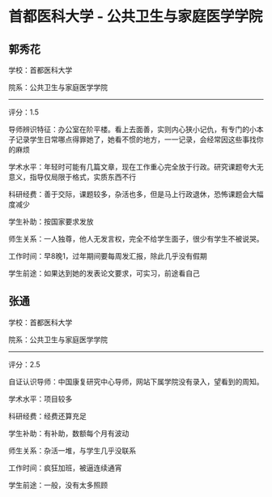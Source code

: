 # 首都医科大学 - 公共卫生与家庭医学学院

## 郭秀花

学校：首都医科大学

院系：公共卫生与家庭医学学院

* * *

评分：1.5

导师辨识特征：办公室在阶平楼。看上去面善，实则内心狭小记仇，有专门的小本子记录学生日常哪点得罪她了，她看不惯的地方，一一记录，会经常因这些事找你的麻烦

学术水平：年轻时可能有几篇文章，现在工作重心完全放于行政。研究课题夸大无意义，指导仅局限于格式，实质东西不行

科研经费：善于交际，课题较多，杂活也多，但是马上行政退休，恐怖课题会大幅度减少

学生补助：按国家要求发放

师生关系：一人独尊，他人无发言权，完全不给学生面子，很少有学生不被说哭。

工作时间：早8晚1，过年期间要每周发汇报，除此几乎没有假期

学生前途：如果达到她的发表论文要求，可实习，前途看自己

## 张通

学校：首都医科大学

院系：公共卫生与家庭医学学院

* * *

评分：2.5

自证认识导师：中国康复研究中心导师，网站下属学院没有录入，望看到的周知。

学术水平：项目较多

科研经费：经费还算充足

学生补助：有补助，数额每个月有波动

师生关系：杂活一堆，与学生几乎没联系

工作时间：疯狂加班，被逼连续通宵

学生前途：一般，没有太多照顾